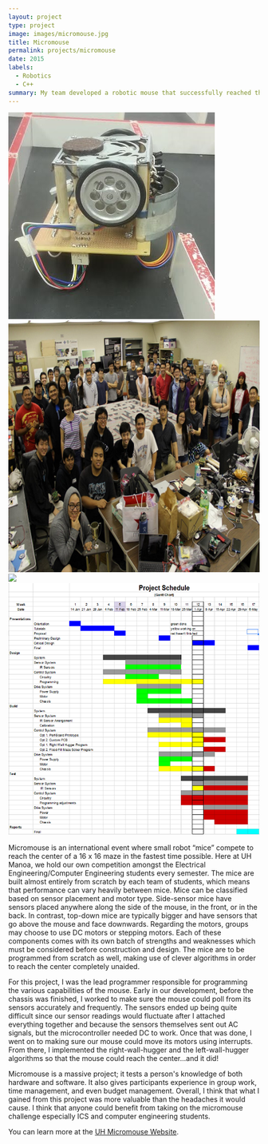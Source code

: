 ```yaml
---
layout: project
type: project
image: images/micromouse.jpg
title: Micromouse
permalink: projects/micromouse
date: 2015
labels:
  - Robotics
  - C++
summary: My team developed a robotic mouse that successfully reached the center of a maze.
---
```


<div class="ui small rounded images">
  <img class="ui image" src="../images/mm.jpg">
  <img class="ui image" src="../images/mm-group.jpg">
  <img class="ui image" src="../images/micromouse.jpg">
  <img class="ui image" src="../images/Gantt Chart.PNG">
</div>

Micromouse is an international event where small robot “mice” compete to reach the center of a 16 x 16 maze in the fastest time possible.  Here at UH Manoa, we hold our own competition amongst the Electrical Engineering/Computer Engineering students every semester. The mice are built almost entirely from scratch by each team of students, which means that performance can vary heavily between mice. Mice can be classified based on sensor placement and motor type. Side-sensor mice have sensors placed anywhere along the side of the mouse, in the front, or in the back. In contrast, top-down mice are typically bigger and have sensors that go above the mouse and face downwards. Regarding the motors, groups may choose to use DC motors or stepping motors. Each of these components comes with its own batch of strengths and weaknesses which must be considered before construction and design. The mice are to be programmed from scratch as well, making use of clever algorithms in order to reach the center completely unaided.

For this project, I was the lead programmer responsible for programming the various capabilities of the mouse.  Early in our development, before the chassis was finished, I worked to make sure the mouse could poll from its sensors accurately and frequently. The sensors ended up being quite difficult since our sensor readings would fluctuate after I attached everything together and because the sensors themselves sent out AC signals, but the microcontroller needed DC to work. Once that was done, I went on to making sure our mouse could move its motors using interrupts. From there, I implemented the right-wall-hugger and the left-wall-hugger algorithms so that the mouse could reach the center...and it did! 

Micromouse is a massive project; it tests a person's knowledge of both hardware and software. It also gives participants experience in group work, time management, and even budget management. Overall, I think that what I gained from this project was more valuable than the headaches it would cause. I think that anyone could benefit from taking on the micromouse challenge especially ICS and computer engineering students.

You can learn more at the [UH Micromouse Website](http://www-ee.eng.hawaii.edu/~mmouse/about.html).




